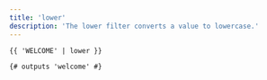 ```yaml
---
title: 'lower'
description: 'The lower filter converts a value to lowercase.'
---
```


```canvas {% process=false %}
{{ 'WELCOME' | lower }}

{# outputs 'welcome' #}
```

